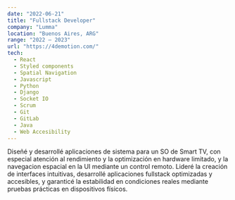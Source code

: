 ```yaml
---
date: "2022-06-21"
title: "Fullstack Developer"
company: "Lumma"
location: "Buenos Aires, ARG"
range: "2022 — 2023"
url: "https://4demotion.com/"
tech:
  - React
  - Styled components
  - Spatial Navigation
  - Javascript
  - Python
  - Django
  - Socket IO
  - Scrum
  - Git
  - GitLab
  - Java
  - Web Accesibility
---
```


Diseñé y desarrollé aplicaciones de sistema para un SO de Smart TV, con especial atención al rendimiento y la optimización en hardware limitado, y la navegacion espacial en la UI mediante un control remoto. Lideré la creación de interfaces intuitivas, desarrollé aplicaciones fullstack optimizadas y accesibles, y garanticé la estabilidad en condiciones reales mediante pruebas prácticas en dispositivos físicos.
